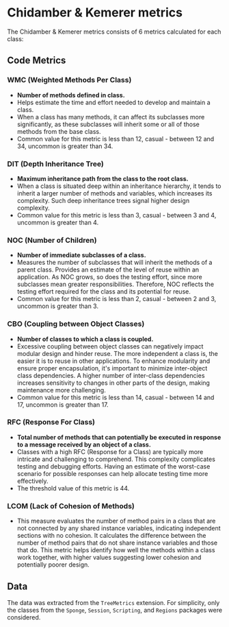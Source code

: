 # Chidamber & Kemerer metrics 

The Chidamber & Kemerer metrics consists of 6 metrics calculated for each class:

## Code Metrics
### WMC (Weighted Methods Per Class)

- **Number of methods defined in class.**
- Helps estimate the time and effort needed to develop and maintain a class. 
- When a class has many methods, it can affect its subclasses more significantly, as these subclasses will inherit some or all of those methods from the base class.
- Common value for this metric is less than 12, casual - between 12 and 34, uncommon is greater than 34.

### DIT (Depth Inheritance Tree)

- **Maximum inheritance path from the class to the root class.**
- When a class is situated deep within an inheritance hierarchy, it tends to inherit a larger number of methods and variables, which increases its complexity. Such deep inheritance trees signal higher design complexity.
- Common value for this metric is less than 3, casual - between 3 and 4, uncommon is greater than 4.

### NOC (Number of Children)

- **Number of immediate subclasses of a class.**
- Measures the number of subclasses that will inherit the methods of a parent class. Provides an estimate of the level of reuse within an application. As NOC grows, so does the testing effort, since more subclasses mean greater responsibilities. Therefore, NOC reflects the testing effort required for the class and its potential for reuse.
- Common value for this metric is less than 2, casual - between 2 and 3, uncommon is greater than 3.

### CBO (Coupling between Object Classes) 

- **Number of classes to which a class is coupled.**
- Excessive coupling between object classes can negatively impact modular design and hinder reuse. The more independent a class is, the easier it is to reuse in other applications. To enhance modularity and ensure proper encapsulation, it's important to minimize inter-object class dependencies. A higher number of inter-class dependencies increases sensitivity to changes in other parts of the design, making maintenance more challenging.
- Common value for this metric is less than 14, casual - between 14 and 17, uncommon is greater than 17.

### RFC (Response For Class)
- **Total number of methods that can potentially be executed in response to a message received by an object of a class.**
- Classes with a high RFC (Response for a Class) are typically more intricate and challenging to comprehend. This complexity complicates testing and debugging efforts. Having an estimate of the worst-case scenario for possible responses can help allocate testing time more effectively.
- The threshold value of this metric is 44.

### LCOM (Lack of Cohesion of Methods)

- This measure evaluates the number of method pairs in a class that are not connected by any shared instance variables, indicating independent sections with no cohesion. It calculates the difference between the number of method pairs that do not share instance variables and those that do. This metric helps identify how well the methods within a class work together, with higher values suggesting lower cohesion and potentially poorer design.

## Data

The data was extracted from the `TreeMetrics` extension. 
For simplicity, only the classes from the `Sponge`, `Session`, 
`Scripting`, and `Regions` packages were considered.
